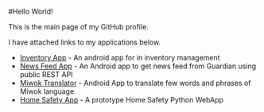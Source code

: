 #Hello World!

This is the main page of my GitHub profile.

I have attached links to my applications below.
* [Inventory App](https://github.com/vamsikrishna0/Inventory-App) - An android app for in inventory management
* [News Feed App](https://github.com/vamsikrishna0/News-Feed-App) - An Android app to get news feed from Guardian using public REST API
* [Miwok Translator](https://github.com/vamsikrishna0/Miwok-Translator) - Android App to translate few words and phrases of Miwok language
* [Home Safety App](https://github.com/vamsikrishna0/safetyApp) - A prototype Home Safety Python WebApp